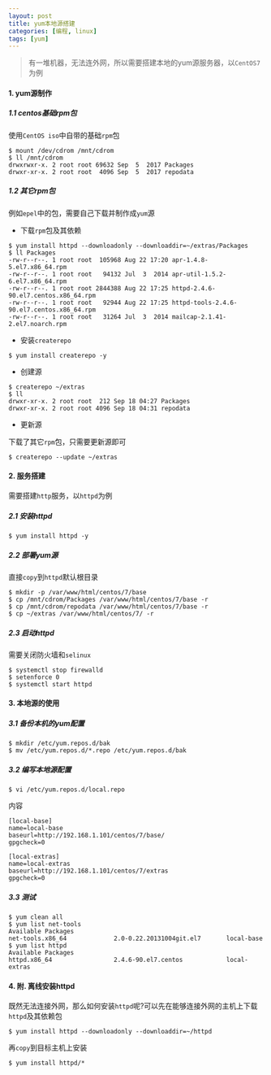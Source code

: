```yaml
---
layout: post
title: yum本地源搭建
categories: [编程, linux]
tags: [yum]
---
```


> 有一堆机器，无法连外网，所以需要搭建本地的yum源服务器，以`CentOS7`为例

#### 1. yum源制作

##### 1.1 centos基础rpm包

使用`CentOS iso`中自带的基础`rpm`包

```
$ mount /dev/cdrom /mnt/cdrom
$ ll /mnt/cdrom
drwxrwxr-x. 2 root root 69632 Sep  5  2017 Packages
drwxr-xr-x. 2 root root  4096 Sep  5  2017 repodata
```

##### 1.2 其它rpm包

例如`epel`中的包，需要自己下载并制作成`yum`源

* 下载`rpm`包及其依赖

```
$ yum install httpd --downloadonly --downloaddir=~/extras/Packages
$ ll Packages
-rw-r--r--. 1 root root  105968 Aug 22 17:20 apr-1.4.8-5.el7.x86_64.rpm
-rw-r--r--. 1 root root   94132 Jul  3  2014 apr-util-1.5.2-6.el7.x86_64.rpm
-rw-r--r--. 1 root root 2844388 Aug 22 17:25 httpd-2.4.6-90.el7.centos.x86_64.rpm
-rw-r--r--. 1 root root   92944 Aug 22 17:25 httpd-tools-2.4.6-90.el7.centos.x86_64.rpm
-rw-r--r--. 1 root root   31264 Jul  3  2014 mailcap-2.1.41-2.el7.noarch.rpm
```

* 安装`createrepo`

```
$ yum install createrepo -y
```

* 创建源

```
$ createrepo ~/extras
$ ll 
drwxr-xr-x. 2 root root  212 Sep 18 04:27 Packages
drwxr-xr-x. 2 root root 4096 Sep 18 04:31 repodata
```

* 更新源

下载了其它`rpm`包，只需要更新源即可

```
$ createrepo --update ~/extras
```

#### 2. 服务搭建

需要搭建`http`服务，以`httpd`为例

##### 2.1 安装httpd

```
$ yum install httpd -y
```

##### 2.2 部署yum源

直接`copy`到`httpd`默认根目录

```
$ mkdir -p /var/www/html/centos/7/base
$ cp /mnt/cdrom/Packages /var/www/html/centos/7/base -r
$ cp /mnt/cdrom/repodata /var/www/html/centos/7/base -r
$ cp ~/extras /var/www/html/centos/7/ -r
```

##### 2.3 启动httpd

需要关闭防火墙和`selinux`

```
$ systemctl stop firewalld
$ setenforce 0
$ systemctl start httpd
```

#### 3. 本地源的使用

##### 3.1 备份本机的yum配置

```
$ mkdir /etc/yum.repos.d/bak
$ mv /etc/yum.repos.d/*.repo /etc/yum.repos.d/bak
```

##### 3.2 编写本地源配置

```
$ vi /etc/yum.repos.d/local.repo
```

内容

```
[local-base]
name=local-base
baseurl=http://192.168.1.101/centos/7/base/
gpgcheck=0

[local-extras]
name=local-extras
baseurl=http://192.168.1.101/centos/7/extras
gpgcheck=0
```

##### 3.3 测试

```
$ yum clean all
$ yum list net-tools
Available Packages
net-tools.x86_64             2.0-0.22.20131004git.el7       local-base
$ yum list httpd
Available Packages
httpd.x86_64                 2.4.6-90.el7.centos            local-extras
```

#### 4. 附. 离线安装httpd

既然无法连接外网，那么如何安装`httpd`呢?可以先在能够连接外网的主机上下载`httpd`及其依赖包

```
$ yum install httpd --downloadonly --downloaddir=~/httpd
```

再`copy`到目标主机上安装

```
$ yum install httpd/*
```